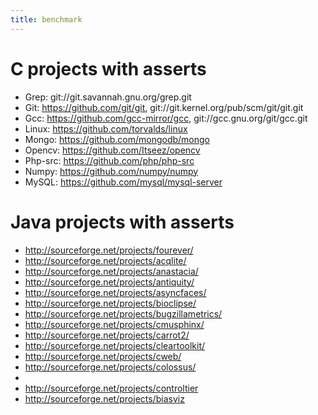```yaml
---
title: benchmark
---
```


C projects with asserts
=======================

* Grep: git://git.savannah.gnu.org/grep.git
* Git: https://github.com/git/git, git://git.kernel.org/pub/scm/git/git.git
* Gcc: https://github.com/gcc-mirror/gcc, git://gcc.gnu.org/git/gcc.git
* Linux: https://github.com/torvalds/linux
* Mongo: https://github.com/mongodb/mongo
* Opencv: https://github.com/Itseez/opencv
* Php-src: https://github.com/php/php-src
* Numpy: https://github.com/numpy/numpy
* MySQL: https://github.com/mysql/mysql-server

Java projects with asserts
==========================
* http://sourceforge.net/projects/fourever/
* http://sourceforge.net/projects/acqlite/
* http://sourceforge.net/projects/anastacia/
* http://sourceforge.net/projects/antiquity/
* http://sourceforge.net/projects/asyncfaces/
* http://sourceforge.net/projects/bioclipse/
* http://sourceforge.net/projects/bugzillametrics/
* http://sourceforge.net/projects/cmusphinx/
* http://sourceforge.net/projects/carrot2/
* http://sourceforge.net/projects/cleartoolkit/
* http://sourceforge.net/projects/cweb/
* http://sourceforge.net/projects/colossus/
* 
* http://sourceforge.net/projects/controltier
* http://sourceforge.net/projects/biasviz
